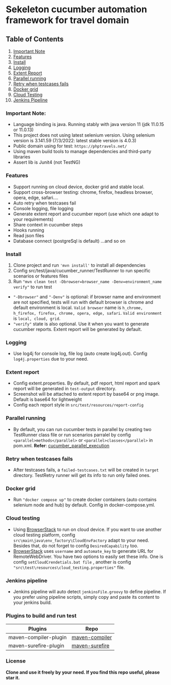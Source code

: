 # Sekeleton cucumber automation framework for travel domain

## Table of Contents
1. [Important Note](https://github.com/nnson0310/phptravel_cucumber_java_automation_framework#important-note)
2. [Features](https://github.com/nnson0310/phptravel_cucumber_java_automation_framework#features)
3. [Install](https://github.com/nnson0310/phptravel_cucumber_java_automation_framework#install)
4. [Logging](https://github.com/nnson0310/phptravel_cucumber_java_automation_framework#logging)
5. [Extent Report](https://github.com/nnson0310/phptravel_cucumber_java_automation_framework#extent-report)
6. [Parallel running](https://github.com/nnson0310/phptravel_cucumber_java_automation_framework#parallel-running)
7. [Retry when testcases fails](https://github.com/nnson0310/phptravel_cucumber_java_automation_framework#retry-when-testcases-fails)
8. [Docker grid](https://github.com/nnson0310/phptravel_cucumber_java_automation_framework#docker-grid)
9. [Cloud Testing](https://github.com/nnson0310/phptravel_cucumber_java_automation_framework#cloud-testing)
10. [Jenkins Pipeline](https://github.com/nnson0310/phptravel_cucumber_java_automation_framework#jenkins-pipeline)

### Important Note:
+ Language binding is java. Running stably with java version 11 (jdk 11.0.15 or 11.0.13)
+ This project does not using latest selenium version. Using selenium version is 3.141.59 (7/3/2022: latest stable version is 4.0.3)
+ Public domain using for test: `https://phptravels.net/`
+ Using maven build tools to manage dependencies and third-party libraries
+ Assert lib is Junit4 (not TestNG)

### Features
+  Support running on cloud device, docker grid and stable local.
+  Support cross-browser testing: chrome, firefox, headless browser, opera, edge, safari....
+  Auto retry when testcases fail
+  Console logging, file logging
+  Generate extent report and cucumber report (use which one adapt to your requirements)
+  Share context in cucumber steps
+  Hooks running
+  Read json files
+  Database connect (postgreSql is default)
   ...and so on

### Install
1. Clone project and run `'mvn install'` to install all dependencies
2. Config src/test/java/cucumber_runner/TestRunner to run specific scenarios or features files
3. Run `"mvn clean test -Dbrowser=browser_name -Denv=environment_name verify"` to run test
+ `"-Dbrowser"` and `"-Denv"` is optional: if browser name and environment are not specified, tests will run with default browser is chrome and default environment is local. `Valid browser` name is `h_chrome, h_firefox, firefox, chrome, opera, edge, safari`.  `Valid environment` is `local, cloud, grid`.
+ `"verify"` state is also optional. Use it when you want to generate cucumber reports. Extent report will be generated by default.

### Logging
+ Use log4j for console log, file log (auto create log4j.out). Config `log4j.properties` due to your need.

### Extent report
+ Config extent.properties. By default, pdf report, html report and spark report will be generated in `test-output` directory.
+ Screenshot will be attached to extent report by base64 or png image. Default is base64 for lightweight
+ Config each report style in `src/test/resources/report-config`

### Parallel running
+ By default, you can run cucumber tests in parallel by creating two TestRunner class file or run scenarios parralel by config `<parallel>methods</parallel>` or `<parallel>classes</parallel>` in pom.xml.
  **Refer**: [cucumber_parallel_execution](https://cucumber.io/docs/guides/parallel-execution/)

### Retry when testcases fails
+ After testcases fails, a `failed-testcases.txt` will be created in `target` directory. TestRetry runner will get its info to run only failed ones.

### Docker grid
+ Run `"docker compose up"` to create docker containers (auto contains selenium node and hub) by default. Config in docker-compose.yml.

### Cloud testing
+ Using [BrowserStack](https://www.browserstack.com/) to run on cloud device. If you want to use another cloud testing platform, config `src\main\java\env_factory\CloudEnvFactory` adapt to your need. Besides that, do not forget to config `DesiredCapability` too.
+ [BrowserStack](https://www.browserstack.com/) uses `username` and `automate_key` to generate URL for RemoteWebDriver. You have two options to easily set these info. One is config `setCloudCrendetials.bat file` , another is config `"src\test\resources\cloud_testing.properties"` file.

### Jenkins pipeline
+ Jenkins pipeline will auto detect `jenkinsFile.groovy` to define pipeline. If you prefer using pipeline scripts, simply copy and paste its content to your jenkins build.

### Plugins to build and run test
| Plugins | Repo |
|---------|--------|
|  maven-compiler-plugin | [maven-compiler][MCP] |
|maven-surefire-plugin | [maven-surefire][MSP] |

### License
**Clone and use it freely by your need. If you find this repo useful, please star it.**

[MCP]: <https://mvnrepository.com/artifact/org.apache.maven.plugins/maven-surefire-plugin/2.22.2>
[MSP]: <https://mvnrepository.com/artifact/org.apache.maven.plugins/maven-compiler-plugin/3.8.1>
